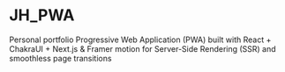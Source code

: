 # JH_PWA
Personal portfolio Progressive Web Application (PWA) built with React + ChakraUI + Next.js &amp; Framer motion for Server-Side Rendering (SSR) and smoothless page transitions
